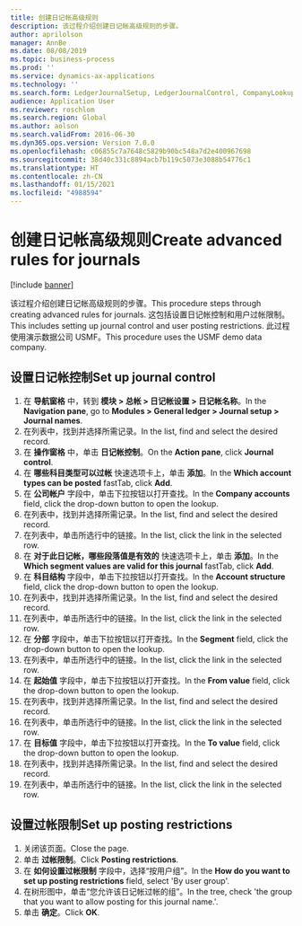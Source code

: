```yaml
---
title: 创建日记帐高级规则
description: 该过程介绍创建日记帐高级规则的步骤。
author: aprilolson
manager: AnnBe
ms.date: 08/08/2019
ms.topic: business-process
ms.prod: ''
ms.service: dynamics-ax-applications
ms.technology: ''
ms.search.form: LedgerJournalSetup, LedgerJournalControl, CompanyLookup, LedgerJournalPostControl
audience: Application User
ms.reviewer: roschlom
ms.search.region: Global
ms.author: aolson
ms.search.validFrom: 2016-06-30
ms.dyn365.ops.version: Version 7.0.0
ms.openlocfilehash: c06855c7a7648c5829b90bc548a7d2e400967698
ms.sourcegitcommit: 38d40c331c8894acb7b119c5073e3088b54776c1
ms.translationtype: HT
ms.contentlocale: zh-CN
ms.lasthandoff: 01/15/2021
ms.locfileid: "4988594"
---
```

# <a name="create-advanced-rules-for-journals"></a><span data-ttu-id="ceb06-103">创建日记帐高级规则</span><span class="sxs-lookup"><span data-stu-id="ceb06-103">Create advanced rules for journals</span></span>

[!include [banner](../../includes/banner.md)]

<span data-ttu-id="ceb06-104">该过程介绍创建日记帐高级规则的步骤。</span><span class="sxs-lookup"><span data-stu-id="ceb06-104">This procedure steps through creating advanced rules for journals.</span></span> <span data-ttu-id="ceb06-105">这包括设置日记帐控制和用户过帐限制。</span><span class="sxs-lookup"><span data-stu-id="ceb06-105">This includes setting up journal control and user posting restrictions.</span></span> <span data-ttu-id="ceb06-106">此过程使用演示数据公司 USMF。</span><span class="sxs-lookup"><span data-stu-id="ceb06-106">This procedure uses the USMF demo data company.</span></span>


## <a name="set-up-journal-control"></a><span data-ttu-id="ceb06-107">设置日记帐控制</span><span class="sxs-lookup"><span data-stu-id="ceb06-107">Set up journal control</span></span>
1. <span data-ttu-id="ceb06-108">在 **导航窗格** 中，转到 **模块 > 总帐 > 日记帐设置 > 日记帐名称**。</span><span class="sxs-lookup"><span data-stu-id="ceb06-108">In the **Navigation pane**, go to **Modules > General ledger > Journal setup > Journal names**.</span></span>
2. <span data-ttu-id="ceb06-109">在列表中，找到并选择所需记录。</span><span class="sxs-lookup"><span data-stu-id="ceb06-109">In the list, find and select the desired record.</span></span>
3. <span data-ttu-id="ceb06-110">在 **操作窗格** 中，单击 **日记帐控制**。</span><span class="sxs-lookup"><span data-stu-id="ceb06-110">On the **Action pane**, click **Journal control**.</span></span>
4. <span data-ttu-id="ceb06-111">在 **哪些科目类型可以过帐** 快速选项卡上，单击 **添加**。</span><span class="sxs-lookup"><span data-stu-id="ceb06-111">In the **Which account types can be posted** fastTab, click **Add**.</span></span>
5. <span data-ttu-id="ceb06-112">在 **公司帐户** 字段中，单击下拉按钮以打开查找。</span><span class="sxs-lookup"><span data-stu-id="ceb06-112">In the **Company accounts** field, click the drop-down button to open the lookup.</span></span>
6. <span data-ttu-id="ceb06-113">在列表中，找到并选择所需记录。</span><span class="sxs-lookup"><span data-stu-id="ceb06-113">In the list, find and select the desired record.</span></span>
7. <span data-ttu-id="ceb06-114">在列表中，单击所选行中的链接。</span><span class="sxs-lookup"><span data-stu-id="ceb06-114">In the list, click the link in the selected row.</span></span>
8. <span data-ttu-id="ceb06-115">在 **对于此日记帐，哪些段落值是有效的** 快速选项卡上，单击 **添加**。</span><span class="sxs-lookup"><span data-stu-id="ceb06-115">In the **Which segment values are valid for this journal** fastTab, click **Add**.</span></span>
9. <span data-ttu-id="ceb06-116">在 **科目结构** 字段中，单击下拉按钮以打开查找。</span><span class="sxs-lookup"><span data-stu-id="ceb06-116">In the **Account structure** field, click the drop-down button to open the lookup.</span></span>
10. <span data-ttu-id="ceb06-117">在列表中，找到并选择所需记录。</span><span class="sxs-lookup"><span data-stu-id="ceb06-117">In the list, find and select the desired record.</span></span>
11. <span data-ttu-id="ceb06-118">在列表中，单击所选行中的链接。</span><span class="sxs-lookup"><span data-stu-id="ceb06-118">In the list, click the link in the selected row.</span></span>
12. <span data-ttu-id="ceb06-119">在 **分部** 字段中，单击下拉按钮以打开查找。</span><span class="sxs-lookup"><span data-stu-id="ceb06-119">In the **Segment** field, click the drop-down button to open the lookup.</span></span>
13. <span data-ttu-id="ceb06-120">在列表中，单击所选行中的链接。</span><span class="sxs-lookup"><span data-stu-id="ceb06-120">In the list, click the link in the selected row.</span></span>
14. <span data-ttu-id="ceb06-121">在 **起始值** 字段中，单击下拉按钮以打开查找。</span><span class="sxs-lookup"><span data-stu-id="ceb06-121">In the **From value** field, click the drop-down button to open the lookup.</span></span>
15. <span data-ttu-id="ceb06-122">在列表中，找到并选择所需记录。</span><span class="sxs-lookup"><span data-stu-id="ceb06-122">In the list, find and select the desired record.</span></span>
16. <span data-ttu-id="ceb06-123">在列表中，单击所选行中的链接。</span><span class="sxs-lookup"><span data-stu-id="ceb06-123">In the list, click the link in the selected row.</span></span>
17. <span data-ttu-id="ceb06-124">在 **目标值** 字段中，单击下拉按钮以打开查找。</span><span class="sxs-lookup"><span data-stu-id="ceb06-124">In the **To value** field, click the drop-down button to open the lookup.</span></span>
18. <span data-ttu-id="ceb06-125">在列表中，找到并选择所需记录。</span><span class="sxs-lookup"><span data-stu-id="ceb06-125">In the list, find and select the desired record.</span></span>
19. <span data-ttu-id="ceb06-126">在列表中，单击所选行中的链接。</span><span class="sxs-lookup"><span data-stu-id="ceb06-126">In the list, click the link in the selected row.</span></span>

## <a name="set-up-posting-restrictions"></a><span data-ttu-id="ceb06-127">设置过帐限制</span><span class="sxs-lookup"><span data-stu-id="ceb06-127">Set up posting restrictions</span></span>
1. <span data-ttu-id="ceb06-128">关闭该页面。</span><span class="sxs-lookup"><span data-stu-id="ceb06-128">Close the page.</span></span>
2. <span data-ttu-id="ceb06-129">单击 **过帐限制**。</span><span class="sxs-lookup"><span data-stu-id="ceb06-129">Click **Posting restrictions**.</span></span>
3. <span data-ttu-id="ceb06-130">在 **如何设置过帐限制** 字段中，选择“按用户组”。</span><span class="sxs-lookup"><span data-stu-id="ceb06-130">In the **How do you want to set up posting restrictions** field, select 'By user group'.</span></span>
4. <span data-ttu-id="ceb06-131">在树形图中，单击“您允许该日记帐过帐的组”。</span><span class="sxs-lookup"><span data-stu-id="ceb06-131">In the tree, check 'the group that you want to allow posting for this journal name.'.</span></span>
5. <span data-ttu-id="ceb06-132">单击 **确定**。</span><span class="sxs-lookup"><span data-stu-id="ceb06-132">Click **OK**.</span></span>

